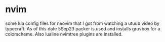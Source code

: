 # nvim
some lua config files for neovim that I got from watching a utuub video by typecraft. As of this date 5Sep23 packer is used and installs
gruvbox for a colorscheme. Also lualine nvimtree plugins are installed.
